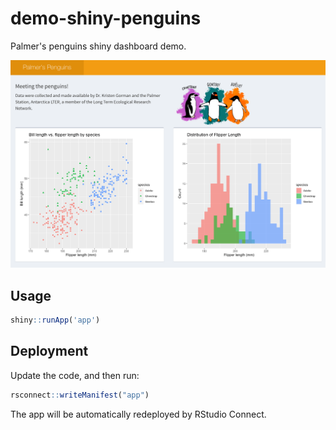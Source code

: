 # demo-shiny-penguins

Palmer's penguins shiny dashboard demo.

![screenshot](./imgs/app-screenshot.png)

## Usage

```r
shiny::runApp('app')
```

## Deployment

Update the code, and then run:

```r
rsconnect::writeManifest("app")
```

The app will be automatically redeployed by RStudio Connect.
